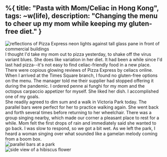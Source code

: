 %{
  title: "Pasta with Mom/Celiac in Hong Kong",
  tags: ~w(life),
  description: "Changing the menu to cheer up my mom while keeping my gluten-free diet."
}
---
![reflections of Pizza Express neon lights against tall glass pane in front of commercial buildings](/images/pizzaexpress.jpg)
<br/>
I thought I'd take my mom out to pizza yesterday, to shake off the virus variant blues.  She does like variation in her diet.  It had been a while since I'd last had pizza--it's not easy to find celiac-friendly food in a new place.  There were copious glowing reviews of Pizza Express by celiacs online.  When I arrived at the Times Square branch, I found no gluten-free options on the menu.  The manager told me their supplier had stopped offering it during the pandemic.  I ordered penne ai funghi for my mom and the octopus carpaccio appetizer for myself.  She liked her dish.  I accomplished one of my goals.
<br/>
She readily agreed to dim sum and a walk in Victoria Park today.  The parallel bars were perfect for her to practice walking again.  She went back and forth several times before returning to her wheelchair.  There was a group singing nearby, which made our corner a pleasant place to rest for a while.  Mom felt the first drops of rain and immediately said she wanted to go back.  I was slow to respond, so we got a bit wet.  As we left the park, I heard a woman singing over what sounded like a gamelan melody coming from a boom box.
<br/>
![parallel bars at a park](/images/parallelbars.jpg)
<br/>
![side view of a hibiscus flower](/images/hibiscus.jpg)


 

